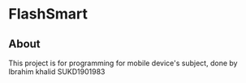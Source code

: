 # FlashSmart

## About

This project is for programming for mobile device's subject, done by Ibrahim khalid
SUKD1901983

